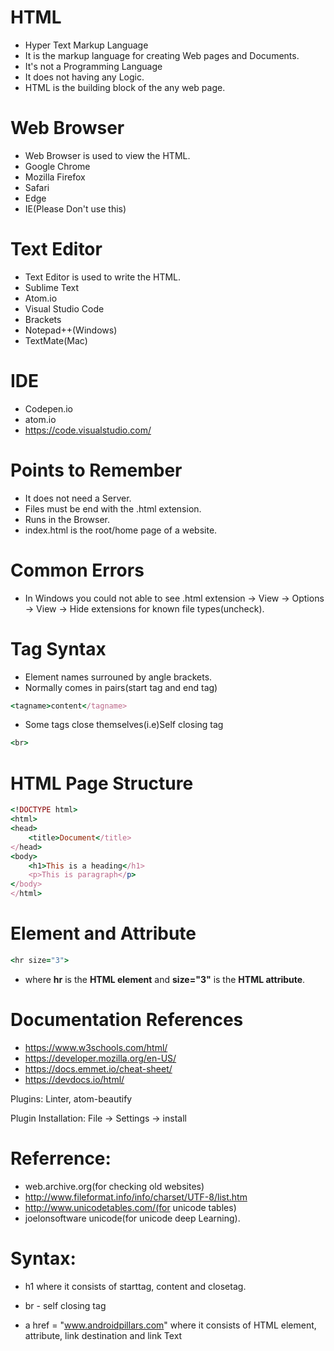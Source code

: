 # HTML

- Hyper Text Markup Language 
- It is the markup language for creating Web pages and Documents.
- It's not a Programming Language 
- It does not having any Logic.
- HTML is the building block of the any web page. 

# Web Browser

- Web Browser is used to view the HTML.
- Google Chrome
- Mozilla Firefox
- Safari
- Edge
- IE(Please Don't use this)

# Text Editor

- Text Editor is used to write the HTML.
- Sublime Text
- Atom.io
- Visual Studio Code
- Brackets
- Notepad++(Windows)
- TextMate(Mac)

# IDE

- Codepen.io
- atom.io
- https://code.visualstudio.com/

# Points to Remember

- It does not need a Server.
- Files must be end with the .html extension.
- Runs in the Browser.
- index.html is the root/home page of a website.

# Common Errors

- In Windows you could not able to see .html extension -> View -> Options -> View -> Hide extensions for known file types(uncheck).

# Tag Syntax

- Element names surrouned by angle brackets.
- Normally comes in pairs(start tag and end tag)
```ruby
<tagname>content</tagname>
```
- Some tags close themselves(i.e)Self closing tag
```ruby
<br>
```

# HTML Page Structure

```ruby
<!DOCTYPE html>
<html>
<head>
    <title>Document</title>
</head>
<body>
    <h1>This is a heading</h1>
    <p>This is paragraph</p>
</body>
</html>
```

# Element and Attribute

```ruby
<hr size="3">
```
- where __hr__ is the __HTML element__ and __size="3"__ is the __HTML attribute__.

# Documentation References

- https://www.w3schools.com/html/
- https://developer.mozilla.org/en-US/
- https://docs.emmet.io/cheat-sheet/
- https://devdocs.io/html/

Plugins: Linter, atom-beautify

Plugin Installation: File -> Settings -> install 

# Referrence: 

- web.archive.org(for checking old websites)
- http://www.fileformat.info/info/charset/UTF-8/list.htm
- http://www.unicodetables.com/(for unicode tables) 
- joelonsoftware unicode(for unicode deep Learning).

# Syntax:

- h1 where it consists of starttag, content and closetag.

- br - self closing tag

- a href = "www.androidpillars.com" where it consists of HTML element, attribute, link destination
and link Text

